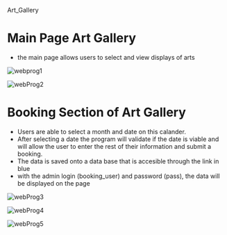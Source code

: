 Art_Gallery

# Main Page Art Gallery
- the main page allows users to select and view displays of arts

![webprog1](https://user-images.githubusercontent.com/34190746/179374638-38da056d-5dc9-4152-bd52-7776c77b01d8.PNG)

![webProg2](https://user-images.githubusercontent.com/34190746/179374651-a35e512f-3735-44f9-b849-2a7d312073d7.PNG)

# Booking Section of Art Gallery
- Users are able to select a month and date on this calander. 
- After selecting a date the program will validate if the date is viable and will allow the user to enter the rest of their information and submit a booking. 
- The data is saved onto a data base that is accesible through the link in blue
- with the admin login (booking_user) and password (pass), the data will be displayed on the page 

![webProg3](https://user-images.githubusercontent.com/34190746/179374652-329c665f-ac26-4168-8a95-2fd7d50d7203.PNG)

![webProg4](https://user-images.githubusercontent.com/34190746/179374653-d332f145-1536-4d88-af47-ca9bda44967c.PNG)

![webProg5](https://user-images.githubusercontent.com/34190746/179374654-47b52fd4-bf27-4155-ba2b-006075c8c48e.PNG)
